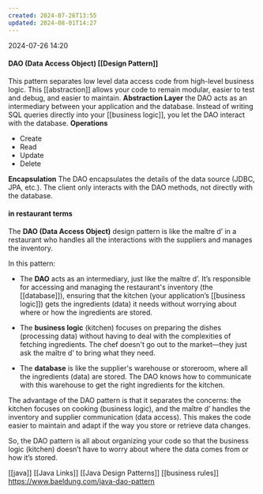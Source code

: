 ```yaml
---
created: 2024-07-26T13:55
updated: 2024-08-01T14:27
---
```

2024-07-26 14:20
#### DAO (Data Access Object) [[Design Pattern]]
This pattern separates low level data access code from high-level business logic. This [[abstraction]] allows your code to remain modular, easier to test and debug, and easier to maintain. 
**Abstraction Layer** the DAO acts as an intermediary between your application and the database. Instead of writing SQL queries directly into your [[business logic]], you let the DAO interact with the database.
**Operations**
- Create
- Read
- Update
- Delete 

**Encapsulation** The DAO encapsulates the details of the data source (JDBC, JPA, etc.). The client only interacts with the DAO methods, not directly with the database. 

#### in restaurant terms
The **DAO (Data Access Object)** design pattern is like the maître d’ in a restaurant who handles all the interactions with the suppliers and manages the inventory.

In this pattern:

- The **DAO** acts as an intermediary, just like the maître d’. It’s responsible for accessing and managing the restaurant's inventory (the [[database]]), ensuring that the kitchen (your application’s [[business logic]]) gets the ingredients (data) it needs without worrying about where or how the ingredients are stored.
    
- The **business logic** (kitchen) focuses on preparing the dishes (processing data) without having to deal with the complexities of fetching ingredients. The chef doesn't go out to the market—they just ask the maître d’ to bring what they need.
    
- The **database** is like the supplier's warehouse or storeroom, where all the ingredients (data) are stored. The DAO knows how to communicate with this warehouse to get the right ingredients for the kitchen.
    

The advantage of the DAO pattern is that it separates the concerns: the kitchen focuses on cooking (business logic), and the maître d’ handles the inventory and supplier communication (data access). This makes the code easier to maintain and adapt if the way you store or retrieve data changes.

So, the DAO pattern is all about organizing your code so that the business logic (kitchen) doesn’t have to worry about where the data comes from or how it’s stored.

[[java]]
[[Java Links]]
[[Java Design Patterns]]
[[business rules]]
https://www.baeldung.com/java-dao-pattern




